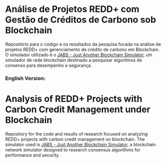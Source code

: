 # Análise de Projetos REDD+ com Gestão de Créditos de Carbono sob Blockchain #
Repositório para o código e os resultados da pesquisa focada na análise de projetos REDD+ com gerenciamento de crédito de carbono em Blockchain.
O simulador utilizado é o [JABS - Just Another Blockchain Simulator](https://github.com/hyajam/jabs), um simulador de rede blockchain destinado a pesquisar algoritmos de consenso para desempenho e segurança.

### English Version:
# Analysis of REDD+ Projects with Carbon Credit Management under Blockchain #
Repository for the code and results of research focused on analyzing REDD+ projects with carbon credit management on blockchain.
The simulator used is [JABS - Just Another Blockchain Simulator](https://github.com/hyajam/jabs), a blockchain network simulator designed to research consensus algorithms for performance and security.

